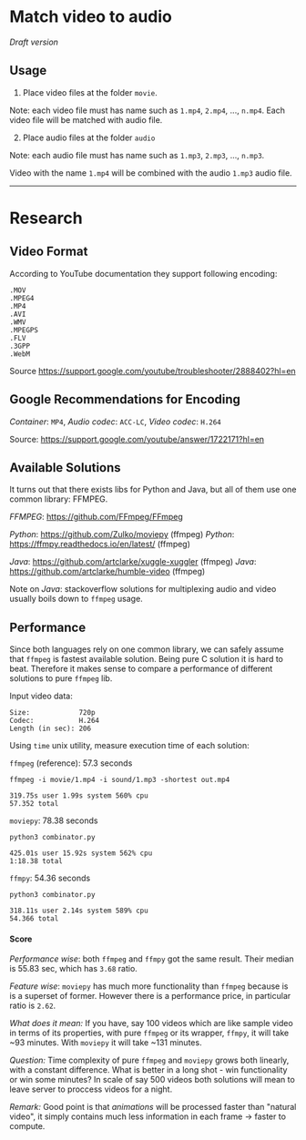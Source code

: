 # Match video to audio

_*Draft version*_


## Usage

1. Place video files at the folder `movie`.

Note: each video file must has name such as `1.mp4`, `2.mp4`, ..., `n.mp4`. Each 
video file will be matched with audio file.

2. Place audio files at the folder `audio`

Note: each audio file must has name such as `1.mp3`, `2.mp3`, ..., `n.mp3`.


Video with the name `1.mp4` will be combined with the audio `1.mp3` audio file.

---

# Research

## Video Format
According to YouTube documentation they support following encoding:

```
.MOV
.MPEG4
.MP4
.AVI
.WMV
.MPEGPS
.FLV
.3GPP
.WebM
```

Source https://support.google.com/youtube/troubleshooter/2888402?hl=en



## Google Recommendations for Encoding
*Container*: `MP4`,
*Audio codec*: `ACC-LC`,
*Video codec*: `H.264`

Source: https://support.google.com/youtube/answer/1722171?hl=en



## Available Solutions
It turns out that there exists libs for Python and Java, but all of them
use one common library: FFMPEG.

*FFMPEG*: https://github.com/FFmpeg/FFmpeg

*Python*: https://github.com/Zulko/moviepy (ffmpeg)
*Python*: https://ffmpy.readthedocs.io/en/latest/ (ffmpeg)

*Java*: https://github.com/artclarke/xuggle-xuggler (ffmpeg)
*Java*: https://github.com/artclarke/humble-video (ffmpeg)

Note on *Java*: stackoverflow solutions for multiplexing audio and video usually
boils down to `ffmpeg` usage.


## Performance
Since both languages rely on one common library, we can safely assume that `ffmpeg`
is fastest available solution. Being pure C solution it is hard to beat. Therefore
it makes sense to compare a performance of different solutions to pure `ffmpeg` lib.

Input video data:

```
Size:            720p
Codec:           H.264
Length (in sec): 206
```

Using `time` unix utility, measure execution time of each solution:

`ffmpeg` (reference): 57.3 seconds

```
ffmpeg -i movie/1.mp4 -i sound/1.mp3 -shortest out.mp4

319.75s user 1.99s system 560% cpu
57.352 total
```

`moviepy`: 78.38 seconds

```
python3 combinator.py

425.01s user 15.92s system 562% cpu
1:18.38 total
```

`ffmpy`: 54.36 seconds

```
python3 combinator.py

318.11s user 2.14s system 589% cpu
54.366 total
```

#### Score
_Performance wise_: both `ffmpeg` and `ffmpy` got the same result. Their median
is 55.83 sec, which has `3.68` ratio.

_Feature wise_: `moviepy` has much more functionality than `ffmpeg` because
is is a superset of former. However there is a performance price, in particular
ratio is `2.62`.

_What does it mean:_
If you have, say 100 videos which are like sample video in terms of its properties,
with pure `ffmpeg` or its wrapper, `ffmpy`, it will take ~93 minutes. With `moviepy`
it will take ~131 minutes.

_Question:_
Time complexity of pure `ffmpeg` and `moviepy` grows both linearly, with a constant
difference. What is better in a long shot - win functionality or win some minutes?
In scale of say 500 videos both solutions will mean to leave server to proccess videos
for a night.

_Remark:_
Good point is that _animations_ will be processed faster than "natural video", it
simply contains much less information in each frame -> faster to compute.
